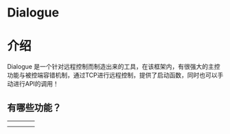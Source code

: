 # Dialogue

# 介绍
Dialogue 是一个针对远程控制而制造出来的工具，在该框架内，有很强大的主控功能与被控端容错机制，通过TCP进行远程控制，提供了启动函数，同时也可以手动进行API的调用！
## 有哪些功能？

|     |     |     |     |
|-----|-----|-----|-----|
|     |     |     |     |
|     |     |     |     |

